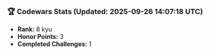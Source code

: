 ### 🏆 Codewars Stats (Updated: 2025-09-26 14:07:18 UTC)

- **Rank:** 8 kyu
- **Honor Points:** 3
- **Completed Challenges:** 1
